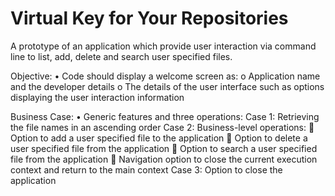 # Virtual Key for Your Repositories

A prototype of an application which provide user interaction via command line to list, add, delete and search user specified files.

Objective:
•	Code should display a welcome screen as:
o	Application name and the developer details 
o	The details of the user interface such as options displaying the user interaction information 

Business Case:
•	Generic features and three operations: 
Case 1:	Retrieving the file names in an ascending order
Case 2: Business-level operations:
	Option to add a user specified file to the application
	Option to delete a user specified file from the application
	Option to search a user specified file from the application
	Navigation option to close the current execution context and return to the main context
Case 3:	Option to close the application
